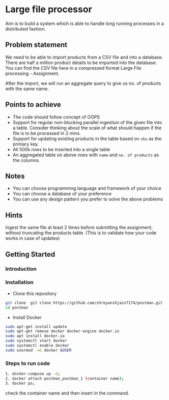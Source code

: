 # Large file processor

Aim is to build a system which is able to handle long running processes in a distributed fashion.
## Problem statement

We need to be able to import products from a CSV file and into a database. There are half a million product details to be imported into the database. You can find the CSV file here in a compressed format Large File processing - Assignment.

After the import, we will run an aggregate query to give us no. of products with the same name.

## Points to achieve
* The code should follow concept of OOPS
* Support for regular non-blocking parallel ingestion of the given file into a table. Consider thinking about the scale of what should happen if the file is to be processed in 2 mins.
* Support for updating existing products in the table based on `sku` as the primary key. 
* All 500k rows to be inserted into a single table
* An aggregated table on above rows with `name` and `no. of products` as the columns.

## Notes
* You can choose programming language and framework of your choice
* You can choose a database of your preference
* You can use any design pattern you prefer to solve the above problems
## Hints

Ingest the same file at least 2 times before submitting the assignment, without truncating the products table. (This is to validate how your code works in case of updates)
## Getting Started

### Introduction 
### Installation
* Clone this repository
```bash
git clone  git clone https://github.com/shreyanshjain7174/postman.git
cd postman
```
* Install Docker
```bash
sudo apt-get install update
sudo apt-get remove docker docker-engine docker.io
sudo apt install docker.io
sudo systemctl start docker
sudo systemctl enable docker
sudo usermod -aG docker $USER
```

### Steps to run code
```bash
1. docker-compose up -d; 
2. docker attach postman_postman_1 (container name); 
3. docker ps; 
```
check the container name and then insert in the command.

